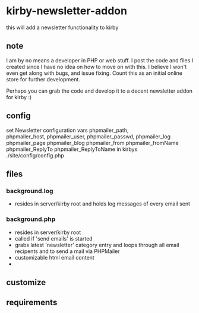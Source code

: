 # kirby-newsletter-addon
this will add a newsletter functionality to kirby

## note
I am by no means a developer in PHP or web stuff.
I post the code and files I created since I have no idea on how to move on with this. I believe I won't even get along with bugs, and issue fixing. Count this as an initial online store for further development.

Perhaps you can grab the code and develop it to a decent newsletter addon for kirby :)

## config

 set Newsletter configuration vars
 		phpmailer_path,  
		phpmailer_host, 
		phpmailer_user, 
		phpmailer_passwd, 
		phpmailer_log
		phpmailer_page
		phpmailer_blog
		phpmailer_from
		phpmailer_fromName
		phpmailer_ReplyTo
		phpmailer_ReplyToName
 in kirbys ./site/config/config.php

## files
### background.log
- resides in server/kirby root and holds log messages of every email sent

### background.php
- resides in server/kirby root
- called if 'send emails' is started
- grabs latest 'newsletter' category entry and loops through all email recipents and to send a mail via PHPMailer
- customizable html email content
- 

## customize

## requirements
